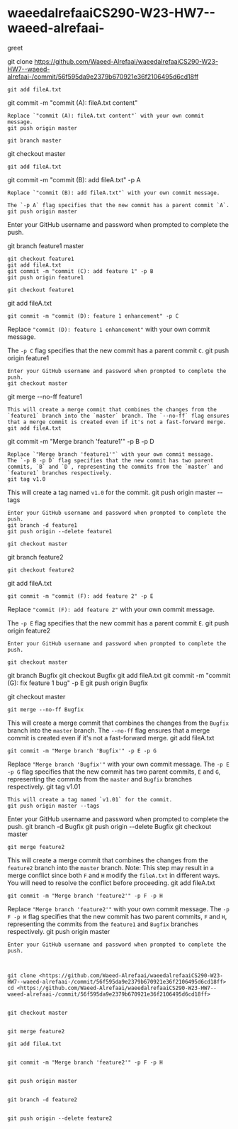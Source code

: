 # waeedalrefaaiCS290-W23-HW7--waeed-alrefaai-
greet


git clone <https://github.com/Waeed-Alrefaai/waeedalrefaaiCS290-W23-HW7--waeed-alrefaai-/commit/56f595da9e2379b670921e36f2106495d6cd18ff>
```
git add fileA.txt
```
git commit -m "commit (A): fileA.txt content"
```
Replace `"commit (A): fileA.txt content"` with your own commit message.
git push origin master

git branch master
```
git checkout master
```
git add fileA.txt
```
git commit -m "commit (B): add fileA.txt" -p A
```
Replace `"commit (B): add fileA.txt"` with your own commit message.

The `-p A` flag specifies that the new commit has a parent commit `A`.
git push origin master
```
Enter your GitHub username and password when prompted to complete the push.

git branch feature1 master
```
git checkout feature1
git add fileA.txt
git commit -m "commit (C): add feature 1" -p B
git push origin feature1

git checkout feature1
```
git add fileA.txt
```
git commit -m "commit (D): feature 1 enhancement" -p C
```
Replace `"commit (D): feature 1 enhancement"` with your own commit message.

The `-p C` flag specifies that the new commit has a parent commit `C`.
git push origin feature1
```
Enter your GitHub username and password when prompted to complete the push.
git checkout master
```
git merge --no-ff feature1
```
This will create a merge commit that combines the changes from the `feature1` branch into the `master` branch. The `--no-ff` flag ensures that a merge commit is created even if it's not a fast-forward merge.
git add fileA.txt
```
git commit -m "Merge branch 'feature1'" -p B -p D
```
Replace `"Merge branch 'feature1'"` with your own commit message.
The `-p B -p D` flag specifies that the new commit has two parent commits, `B` and `D`, representing the commits from the `master` and `feature1` branches respectively.
git tag v1.0
```
This will create a tag named `v1.0` for the commit.
git push origin master --tags
```
Enter your GitHub username and password when prompted to complete the push.
git branch -d feature1
git push origin --delete feature1

git checkout master
```
git branch feature2
```
git checkout feature2
```
git add fileA.txt
```
git commit -m "commit (F): add feature 2" -p E
```
Replace `"commit (F): add feature 2"` with your own commit message.

The `-p E` flag specifies that the new commit has a parent commit `E`.
git push origin feature2
```
Enter your GitHub username and password when prompted to complete the push.

git checkout master
```
git branch Bugfix
git checkout Bugfix
git add fileA.txt
git commit -m "commit (G): fix feature 1 bug" -p E
git push origin Bugfix

git checkout master
````
git merge --no-ff Bugfix
````
This will create a merge commit that combines the changes from the `Bugfix` branch into the `master` branch. The `--no-ff` flag ensures that a merge commit is created even if it's not a fast-forward merge.
git add fileA.txt
````
git commit -m "Merge branch 'Bugfix'" -p E -p G
````
Replace `"Merge branch 'Bugfix'"` with your own commit message.
The `-p E -p G` flag specifies that the new commit has two parent commits, `E` and `G`, representing the commits from the `master` and `Bugfix` branches respectively.
git tag v1.01
````
This will create a tag named `v1.01` for the commit.
git push origin master --tags
````
Enter your GitHub username and password when prompted to complete the push.
git branch -d Bugfix
git push origin --delete Bugfix
git checkout master
```
git merge feature2
```
This will create a merge commit that combines the changes from the `feature2` branch into the `master` branch.
Note: This step may result in a merge conflict since both `F` and `H` modify the `fileA.txt` in different ways. You will need to resolve the conflict before proceeding.
git add fileA.txt
```
git commit -m "Merge branch 'feature2'" -p F -p H
```
Replace `"Merge branch 'feature2'"` with your own commit message.
The `-p F -p H` flag specifies that the new commit has two parent commits, `F` and `H`, representing the commits from the `feature1` and `Bugfix` branches respectively.
git push origin master
```
Enter your GitHub username and password when prompted to complete the push.



git clone <https://github.com/Waeed-Alrefaai/waeedalrefaaiCS290-W23-HW7--waeed-alrefaai-/commit/56f595da9e2379b670921e36f2106495d6cd18ff>
cd <https://github.com/Waeed-Alrefaai/waeedalrefaaiCS290-W23-HW7--waeed-alrefaai-/commit/56f595da9e2379b670921e36f2106495d6cd18ff>


git checkout master


git merge feature2

git add fileA.txt


git commit -m "Merge branch 'feature2'" -p F -p H


git push origin master


git branch -d feature2


git push origin --delete feature2





